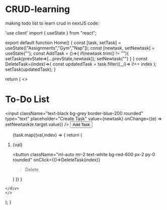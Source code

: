 # CRUD-learning
making todo list to learn crud in nextJS
code:


'use client'
import { useState } from "react";

export default function Home() {
  const [task, setTask] = useState(["Assignments","Gym","Nap"]);
  const [newtask, setNewtask] = useState("");
  const AddTask = ()=>{
    if(newtask.trim() != ""){
      setTask(prevState=>[...prevState,newtask]);
      setNewtask("")
    }
  }
  const DeleteTask=(index)=>{
       const updatedTask = task.filter((_,i)=> i!== index );
      setTask(updatedTask);
  }
  
  return (
    <>
    <div className=" mt-24 items-center justify-items-center font-[family-name:var(--font-geist-sans)]">
      <h1>To-Do List</h1>
      <div className="mt-6 mb-6">
      <input
          className="text-black bg-grey border-blue-200 rounded"
          type="text"
          placeholder="Create Task"
          value={newtask}
          onChange={(e) => setNewtask(e.target.value)}
        />
        <button className=" ml-2 bg-green-600 px-2 py-0 rounded" 
        onClick = {AddTask}>
        Add Task
        </button>
        </div>
      <div>
      <ol>
      {task.map((val,index) => {
   return (<div className="flex items-center m-5 justify-between p-1 w-80 bg-blue-600 rounded">
   <li className="truncate" key={index}><span>{val}</span></li>
   
   <button className="ml-auto mr-2 text-white bg-red-600 px-2 py-0 rounded"
   onClick={()=>DeleteTask(index)}
   >Delete</button>
 </div>

 
   )
        }) 
      }
</ol>
        </div>
     
    </div>
    </>
  );
}
